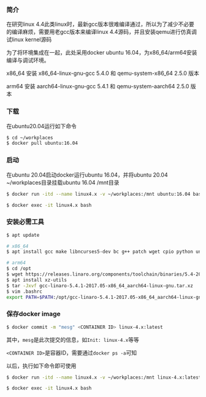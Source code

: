 ### 简介

在研究linux 4.4此类linux时，最新gcc版本很难编译通过，所以为了减少不必要的编译麻烦，需要用老gcc版本来编译linux 4.4源码，并且安装qemu进行仿真调试linux kernel源码

为了将环境集成在一起，此处采用docker ubuntu 16.04，为x86_64/arm64安装编译与调试环境。

x86_64 安装 x86_64-linux-gnu-gcc 5.4.0 和 qemu-system-x86_64 2.5.0 版本

arm64 安装 aarch64-linux-gnu-gcc 5.4.1 和 qemu-system-aarch64 2.5.0 版本

### 下载

在ubuntu20.04运行如下命令

```bash
$ cd ~/workplaces
$ docker pull ubuntu:16.04
```

### 启动

在ubuntu 20.04启动docker运行ubuntu 16.04，并将ubuntu 20.04 ~/workplaces目录挂载ubuntu 16.04 /mnt目录

```bash
$ docker run -itd --name linux4.x -v ~/workplaces:/mnt ubuntu:16.04 bash

$ docker exec -it linux4.x bash
```

### 安装必需工具

```bash
$ apt update

# x86_64
$ apt install gcc make libncurses5-dev bc g++ patch wget cpio python unzip rsync bzip2 perl qemu

# arm64
$ cd /opt
$ wget https://releases.linaro.org/components/toolchain/binaries/5.4-2017.05/aarch64-linux-gnu/gcc-linaro-5.4.1-2017.05-x86_64_aarch64-linux-gnu.tar.xz
$ apt install xz-utils
$ tar -Jxvf gcc-linaro-5.4.1-2017.05-x86_64_aarch64-linux-gnu.tar.xz
$ vim .bashrc
export PATH=$PATH:/opt/gcc-linaro-5.4.1-2017.05-x86_64_aarch64-linux-gnu/bin/
```

### 保存docker image

```bash
$ docker commit -m "mesg" <CONTAINER ID> linux-4.x:latest
```

其中，`mesg`是此次提交的信息，如`Init: linux-4.x`等等

`<CONTAINER ID>`是容器ID，需要通过`docker ps -a`可知

以后，执行如下命令即可使用

```bash
$ docker run -itd --name linux4.x -v ~/workplaces:/mnt linux-4.x:latest bash

$ docker exec -it linux4.x bash
```
